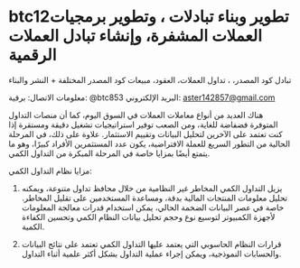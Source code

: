 # btc12تطوير وبناء تبادلات ، وتطوير برمجيات العملات المشفرة، وإنشاء تبادل العملات الرقمية

تبادل كود المصدر، ، تداول العملات، العقود، مبيعات كود المصدر المختلفة + النشر والبناء

معلومات الاتصال: برقية: @btc853 البريد الإلكتروني: aster142857@gmail.com

هناك العديد من أنواع معاملات العملات في السوق اليوم، كما أن منصات التداول المتوفرة فضفاضة للغاية، ومن الصعب توفير استراتيجيات تشغيل دقيقة ومستقرة إذا كنت تعتمد على الآخرين لتحليل البيانات وتقييم الاستثمار. علاوة على ذلك، في المرحلة الحالية من التطور السريع للعملة الافتراضية، يكون عدد المستثمرين الأفراد كبيرًا، وهو ما يتمتع أيضًا بمزايا خاصة في المرحلة المبكرة من التداول الكمي.

مزايا نظام التداول الكمي:

1. يزيل التداول الكمي المخاطر غير النظامية من خلال محافظ تداول متنوعة، ويمكنه تحليل معلومات المنتجات المالية بدقة، ومساعدة المستخدمين على تقليل المخاطر. خاصة في عصر البيانات الضخمة الحالي، يمكن استخدام قدرات معالجة المعلومات لأجهزة الكمبيوتر لتوسيع نوع وحجم تحليل بيانات النظام الكمي وتحسين الكفاءة الكمية.

2. قرارات النظام الحاسوبي التي يعتمد عليها التداول الكمي تعتمد على نتائج البيانات والحسابات النموذجية، ويمكن إجراء عملية التداول بشكل أكثر علمية أثناء التداول.
